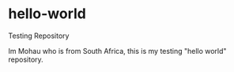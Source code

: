 # hello-world
Testing Repository


Im Mohau who is from South Africa, this is my testing "hello world" repository.
